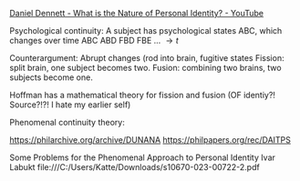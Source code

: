 
[Daniel Dennett - What is the Nature of Personal Identity? - YouTube](https://www.youtube.com/watch?v=IE6CNETNJvk&ab_channel=CloserToTruth)


Psychological continuity: 
A subject has psychological states ABC, which changes over time
ABC   ABD  FBD  FBE ...
$\rightarrow t$ 

Counterargument: Abrupt changes (rod into brain, fugitive states 
Fission: split brain, one subject becomes two.
Fusion: combining two brains, two subjects become one.

Hoffman has a mathematical theory for fission and fusion (OF identiy?! Source?!?! I hate my earlier self)




Phenomenal continuity theory:

https://philarchive.org/archive/DUNANA
https://philpapers.org/rec/DAITPS

Some Problems for the Phenomenal Approach to Personal
Identity
Ivar Labukt
file:///C:/Users/Katte/Downloads/s10670-023-00722-2.pdf